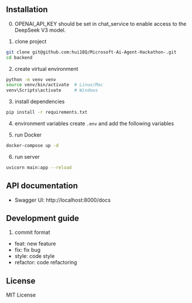 
## Installation

0. OPENAI_API_KEY should be set in chat_service to enable access to the DeepSeek V3 model.

1. clone project
```bash
git clone git@github.com:hui18Q/Microsoft-Ai-Agent-Hackathon-.git
cd backend
```

2. create virtual environment
```bash
python -m venv venv
source venv/bin/activate  # Linux/Mac
venv\Scripts\activate     # Windows
```

3. install dependencies
```bash
pip install -r requirements.txt
```

4. environment variables
create `.env` and add the following variables

5. run Docker
```bash
docker-compose up -d
```

6. run server
```bash
uvicorn main:app --reload
```

## API documentation

- Swagger UI: http://localhost:8000/docs


## Development guide

1. commit format
- feat: new feature
- fix: fix bug
- style: code style
- refactor: code refactoring

## License

MIT License 